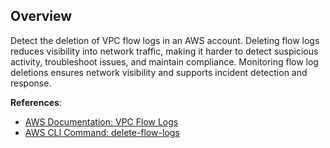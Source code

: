 ## Overview

Detect the deletion of VPC flow logs in an AWS account. Deleting flow logs reduces visibility into network traffic, making it harder to detect suspicious activity, troubleshoot issues, and maintain compliance. Monitoring flow log deletions ensures network visibility and supports incident detection and response.

**References**:
- [AWS Documentation: VPC Flow Logs](https://docs.aws.amazon.com/vpc/latest/userguide/flow-logs.html)
- [AWS CLI Command: delete-flow-logs](https://docs.aws.amazon.com/cli/latest/reference/ec2/delete-flow-logs.html)
